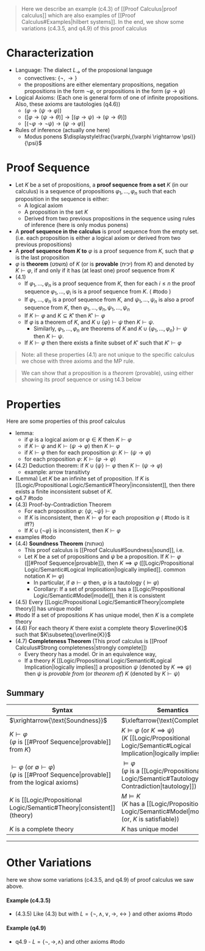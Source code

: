 	
> Here we describe an example (c4.3) of [[Proof Calculus|proof calculus]] which are also examples of [[Proof Calculus#Examples|hilbert systems]]. In the end, we show some variations (c4.3.5, and q4.9) of this proof calculus

# Characterization

- Language: The dialect $L_{\rightarrow }$ of the proposional language 
	- convectives: $\{ \lnot,\rightarrow \}$
	- the propositions are either elementary propositions, negation propositions in the form $\lnot{\varphi}$, or propositions in the form $(\varphi\rightarrow \psi)$
- Logical Axioms: (Each one is general form of one of infinite propositions. Also, these axioms are tautologies (q4.6))
	- $(\varphi\rightarrow (\psi\rightarrow \varphi))$
	- $([\varphi\rightarrow (\psi\rightarrow \theta)]\rightarrow [(\varphi\rightarrow \psi)\rightarrow (\psi\rightarrow \theta)])$
	- $[(\lnot \varphi\rightarrow \lnot\psi )\rightarrow (\psi\rightarrow \varphi)]$
- Rules of inference (actually one here)
	- Modus ponens $\displaystyle\frac{\varphi,(\varphi \rightarrow \psi)}{\psi}$

# Proof Sequence

- Let $K$ be a set of propositions, a **proof sequence from a set** $K$ (in our calculus) is a sequence of propositions $\varphi_{1},\dots,\varphi_{n}$ such that each proposition in the sequence is either: 
	- A logical axiom
	- A proposition in the set $K$
	- Derived from two previous propositions in the sequence using rules of inference (here is only modus ponens)
- A **proof sequence in the calculus** is proof sequence from the empty set. (i.e. each proposition is either a logical axiom or derived from two previous propositions)
- A **proof sequence from $K$ to** $\varphi$ is a proof sequence from $K$, such that $\varphi$ is the last proposition
- $\varphi$ is **theorem** (משפט) of $K$ (or is **provable** (יכיח) from $K$) and denoted by $K \vdash \varphi$, if and only if it has (at least one) proof sequence from $K$ 
- (4.1) 
	- If $\varphi_{1},\dots,\varphi_{n}$ is a proof sequence from $K$, then for each $i\leq n$ the proof sequence $\varphi_{1},\dots,\varphi_{i}$ is is a proof sequence from $K$. ( #todo )
	- If $\varphi_{1},\dots,\varphi_{n}$ is a proof sequence from $K$, and $\psi_{1},\dots,\psi_{n}$ is also a proof sequence from $K$, then  $\varphi_{1},\dots,\varphi_{n},\psi_{1},\dots,\psi_{n}$
	- If $K\vdash \varphi$ and $K \subseteq K'$ then $K' \vdash \varphi$
	- If $\varphi$ is a theorem of $K$, and $K \cup \{ \varphi \}\vdash \psi$ then $K \vdash \psi$. 
		- Similarly, $\varphi_{1},\dots,\varphi_{n}$ are theorems of $K$ and $K\cup \{ \varphi_{1},\dots,\varphi_{n} \}\vdash \psi$ then $K\vdash \psi$.
	- If $K \vdash \varphi$ then there exists a finite subset of $K'$ such that $K' \vdash \varphi$


> Note: all these properties (4.1) are not unique to the specific calculus we chose with three axioms and the MP rule.

>We can show that a proposition is a *theorem* (provable), using either showing its proof sequence or using t4.3 below

# Properties

Here are some properties of this proof calculus

- lemma:
	- if $\varphi$ is a logical axiom or $\varphi \in K$ then $K \vdash \varphi$
	- if $K \vdash \psi$ and $K \vdash (\psi\rightarrow\varphi )$ then $K \vdash \varphi$
	- if $K \vdash \varphi$ then for each proposition $\psi$: $K\vdash(\psi \rightarrow \varphi)$
	- for each proposition $\varphi$: $K\vdash(\varphi \rightarrow \varphi )$
- (4.2) Deduction theorem: if $K\cup \{ \psi \}\vdash\varphi$ then $K\vdash(\psi\rightarrow\varphi)$
	- example: arrow transitivty
- (Lemma) Let $K$ be an infinite set of proposition. If $K$ is [[Logic/Propositional Logic/Semantic#Theory|inconsistent]], then there exists a finite inconsistent subset of $K$. 
- q4.7 #todo 
- (4.3) Proof-by-Contradiction Theorem 
	- For each proposition $\varphi$: $\{ \psi,\lnot\psi \}\vdash\varphi$
	- If $K$ is inconsistent, then $K\vdash{\varphi}$ for each proposition $\varphi$ ( #todo is it iff?)
	- If $K\cup \{ \lnot \varphi \}$ is inconsistent, then $K\vdash{\varphi}$
- examples #todo 
- (4.4) **Soundness Theorem** (נאותות)
	- This proof calculus is [[Proof Calculus#Soundness|sound]], i.e.
	- Let $K$ be a set of propositions and $\psi$ be a proposition. If $K\vdash \varphi$ ([[#Proof Sequence|provable]]), then $K\implies\varphi$ ([[Logic/Propositional Logic/Semantic#Logical Implication|logically implied]]. common notation $K \models\varphi$)
		- In particular, if $\emptyset\vdash \varphi$ then, $\varphi$ is a tautology ($\models \varphi$)
		- Corollary: If a set of propositions has a [[Logic/Propositional Logic/Semantic#Model|model]], then it is consistent
- (4.5) Every [[Logic/Propositional Logic/Semantic#Theory|complete theory]] has unique model
- #todo If a set of propositions $K$ has unique model, then $K$ is a complete theory 
- (4.6) For each theory $K$ there exist a complete theory $\overline{K}$ such that $K\subseteq{\overline{K}}$
- (4.7) **Completeness Theorem** (This proof calculus is [[Proof Calculus#Strong completeness|strongly complete]])
	- Every theory has a model. Or in an equivalence way, 
	- If a theory $K$ [[Logic/Propositional Logic/Semantic#Logical Implication|logically implies]] a proposition $\psi$ (denoted by $K \implies \psi$) then $\psi$ is *provable from* (or *theorem of*) $K$ (denoted by $K \vdash \psi$)

## Summary 

| Syntax                                                                                                                  | Semantics                                                                                                                              |
| ----------------------------------------------------------------------------------------------------------------------- | -------------------------------------------------------------------------------------------------------------------------------------- |
| $\xrightarrow{\text{Soundness}}$                                                                                        | $\xleftarrow{\text{Completeness}}$                                                                                                     |
| $K\vdash\varphi$<br>($\varphi$ is [[#Proof Sequence\|provable]] from $K$)                                               | $K\models\varphi$ (or $K \implies \psi$)<br>($K$ [[Logic/Propositional Logic/Semantic#Logical Implication\|logically implies]] $\psi$) |
| $\vdash\varphi$ (or  $\emptyset\vdash \varphi$)<br>($\varphi$ is [[#Proof Sequence\|provable]] from the logical axioms) | $\models\varphi$<br>($\varphi$ is a [[Logic/Propositional Logic/Semantic#Tautology & Contradiction\|tautology]])                       |
| $K$ is [[Logic/Propositional Logic/Semantic#Theory\|consistent]] (theory)                                               | $M\models K$<br>($K$ has a [[Logic/Propositional Logic/Semantic#Model\|model]] $M$ (or, $K$ is satisfiable))                           |
| $K$ is a complete theory                                                                                                | $K$ has unique model                                                                                                                   |

___

# Other Variations 

here we show some variations (c4.3.5, and q4.9) of proof calculus we saw above.

#### Example (c4.3.5)

- (4.3.5) Like (4.3) but with $L=\{ \lnot,\land,\lor,\to,\leftrightarrow \}$ and other axioms #todo

#### Example (q4.9)

- q4.9 - $L=\{ \lnot,\to,\land \}$ and other axioms  #todo
